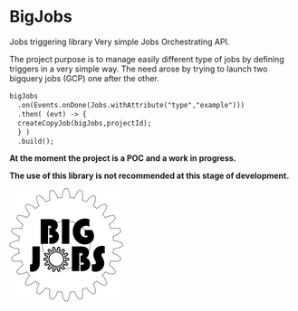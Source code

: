 # BigJobs
Jobs triggering library Very simple Jobs Orchestrating API.

The project purpose is to manage easily different type of jobs by defining triggers in a very simple way. The need arose by trying to launch two bigquery jobs (GCP) one after the other.

````
bigJobs
  .on(Events.onDone(Jobs.withAttribute("type","example")))
  .then( (evt) -> {
  createCopyJob(bigJobs,projectId);
  } )
  .build();
````



**At the moment the project is a POC and a work in progress.**

**The use of this library is not recommended at this stage of development.**



![Image BigJobs](docs/logo.png)

